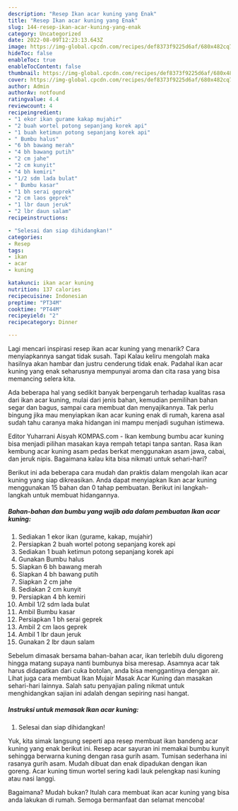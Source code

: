 ```yaml
---
description: "Resep Ikan acar kuning yang Enak"
title: "Resep Ikan acar kuning yang Enak"
slug: 144-resep-ikan-acar-kuning-yang-enak
category: Uncategorized
date: 2022-08-09T12:23:13.643Z
image: https://img-global.cpcdn.com/recipes/def8373f9225d6af/680x482cq70/ikan-acar-kuning-foto-resep-utama.jpg
hideToc: false
enableToc: true
enableTocContent: false
thumbnail: https://img-global.cpcdn.com/recipes/def8373f9225d6af/680x482cq70/ikan-acar-kuning-foto-resep-utama.jpg
cover: https://img-global.cpcdn.com/recipes/def8373f9225d6af/680x482cq70/ikan-acar-kuning-foto-resep-utama.jpg
author: Admin
authorAv: notfound
ratingvalue: 4.4
reviewcount: 4
recipeingredient:
- "1 ekor ikan gurame kakap mujahir"
- "2 buah wortel potong sepanjang korek api"
- "1 buah ketimun potong sepanjang korek api"
- " Bumbu halus"
- "6 bh bawang merah"
- "4 bh bawang putih"
- "2 cm jahe"
- "2 cm kunyit"
- "4 bh kemiri"
- "1/2 sdm lada bulat"
- " Bumbu kasar"
- "1 bh serai geprek"
- "2 cm laos geprek"
- "1 lbr daun jeruk"
- "2 lbr daun salam"
recipeinstructions:

- "Selesai dan siap dihidangkan!"
categories:
- Resep
tags:
- ikan
- acar
- kuning

katakunci: ikan acar kuning 
nutrition: 137 calories
recipecuisine: Indonesian
preptime: "PT34M"
cooktime: "PT44M"
recipeyield: "2"
recipecategory: Dinner

---
```



Lagi mencari inspirasi resep ikan acar kuning yang menarik? Cara menyiapkannya sangat tidak susah. Tapi Kalau keliru mengolah maka hasilnya akan hambar dan justru cenderung tidak enak. Padahal ikan acar kuning yang enak seharusnya mempunyai aroma dan cita rasa yang bisa memancing selera kita.


Ada beberapa hal yang sedikit banyak berpengaruh terhadap kualitas rasa dari ikan acar kuning, mulai dari jenis bahan, kemudian pemilihan bahan segar dan bagus, sampai cara membuat dan menyajikannya. Tak perlu bingung jika mau menyiapkan ikan acar kuning enak di rumah, karena asal sudah tahu caranya maka hidangan ini mampu menjadi suguhan istimewa.

Editor Yuharrani Aisyah KOMPAS.com - Ikan kembung bumbu acar kuning bisa menjadi pilihan masakan kaya rempah tetapi tanpa santan. Rasa ikan kembung acar kuning asam pedas berkat menggunakan asam jawa, cabai, dan jeruk nipis. Bagaimana kalau kita bisa nikmati untuk sehari-hari?


Berikut ini ada beberapa cara mudah dan praktis dalam mengolah ikan acar kuning yang siap dikreasikan. Anda dapat menyiapkan Ikan acar kuning menggunakan 15 bahan dan 0 tahap pembuatan. Berikut ini langkah-langkah untuk membuat hidangannya.

<!--inarticleads1-->

##### Bahan-bahan dan bumbu yang wajib ada dalam pembuatan Ikan acar kuning:

1. Sediakan 1 ekor ikan (gurame, kakap, mujahir)
1. Persiapkan 2 buah wortel potong sepanjang korek api
1. Sediakan 1 buah ketimun potong sepanjang korek api
1. Gunakan  Bumbu halus
1. Siapkan 6 bh bawang merah
1. Siapkan 4 bh bawang putih
1. Siapkan 2 cm jahe
1. Sediakan 2 cm kunyit
1. Persiapkan 4 bh kemiri
1. Ambil 1/2 sdm lada bulat
1. Ambil  Bumbu kasar
1. Persiapkan 1 bh serai geprek
1. Ambil 2 cm laos geprek
1. Ambil 1 lbr daun jeruk
1. Gunakan 2 lbr daun salam


Sebelum dimasak bersama bahan-bahan acar, ikan terlebih dulu digoreng hingga matang supaya nanti bumbunya bisa meresap. Asamnya acar tak harus didapatkan dari cuka botolan, anda bisa menggantinya dengan air. Lihat juga cara membuat Ikan Mujair Masak Acar Kuning dan masakan sehari-hari lainnya. Salah satu penyajian paling nikmat untuk menghidangkan sajian ini adalah dengan sepiring nasi hangat. 

<!--inarticleads2-->

##### Instruksi untuk memasak Ikan acar kuning:


1. Selesai dan siap dihidangkan!

Yuk, kita simak langsung seperti apa resep membuat ikan bandeng acar kuning yang enak berikut ini. Resep acar sayuran ini memakai bumbu kunyit sehingga berwarna kuning dengan rasa gurih asam. Tumisan sederhana ini rasanya gurih asam. Mudah dibuat dan enak dipadukan dengan ikan goreng. Acar kuning timun wortel sering kadi lauk pelengkap nasi kuning atau nasi langgi. 

Bagaimana? Mudah bukan? Itulah cara membuat ikan acar kuning yang bisa anda lakukan di rumah. Semoga bermanfaat dan selamat mencoba!
